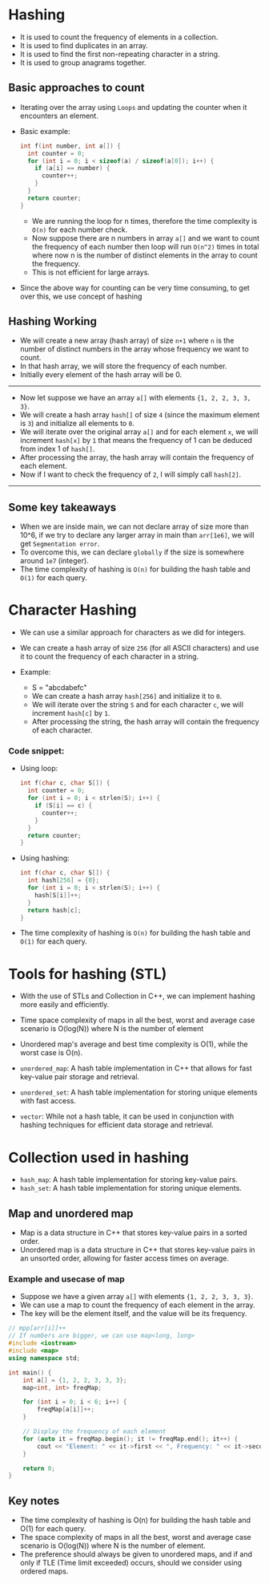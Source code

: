 # Hashing
- It is used to count the frequency of elements in a collection.
- It is used to find duplicates in an array.
- It is used to find the first non-repeating character in a string.
- It is used to group anagrams together.

## Basic approaches to count
- Iterating over the array using `Loops` and updating the counter when it encounters an element.
- Basic example:
  ```cpp
  int f(int number, int a[]) {
    int counter = 0;
    for (int i = 0; i < sizeof(a) / sizeof(a[0]); i++) {
      if (a[i] == number) {
        counter++;
      }
    }
    return counter;
  }
  ```
  - We are running the loop for n times, therefore the time complexity is `O(n)` for each number check.
  - Now suppose there are n numbers in array `a[]` and we want to count the frequency of each number then loop will run `O(n^2)` times in total where now n is the number of distinct elements in the array to count the frequency.
  - This is not efficient for large arrays.

- Since the above way for counting can be very time consuming, to get over this, we use concept of hashing

## Hashing Working

- We will create a new array (hash array) of size `n+1` where `n` is the number of distinct numbers in the array whose frequency we want to count.
- In that hash array, we will store the frequency of each number.
- Initially every element of the hash array will be 0.

---

- Now let suppose we have an array `a[]` with elements `{1, 2, 2, 3, 3, 3}`.
- We will create a hash array `hash[]` of size `4` (since the maximum element is `3`) and initialize all elements to `0`.
- We will iterate over the original array `a[]` and for each element `x`, we will increment `hash[x]` by `1` that means the frequency of 1 can be deduced from index 1 of `hash[]`.
- After processing the array, the hash array will contain the frequency of each element.
- Now if I want to check the frequency of `2`, I will simply call `hash[2]`.

---

## Some key takeaways
- When we are inside main, we can not declare array of size more than 10^6, if we try to declare any larger array in main than `arr[1e6]`, we will get `Segmentation error`.
- To overcome this, we can declare `globally` if the size is somewhere around `1e7` (integer).
- The time complexity of hashing is `O(n)` for building the hash table and `O(1)` for each query.

# Character Hashing
- We can use a similar approach for characters as we did for integers.
- We can create a hash array of size `256` (for all ASCII characters) and use it to count the frequency of each character in a string.

- Example:
  - S = "abcdabefc"
  - We can create a hash array `hash[256]` and initialize it to `0`.
  - We will iterate over the string `S` and for each character `c`, we will increment `hash[c]` by `1`.
  - After processing the string, the hash array will contain the frequency of each character.

### Code snippet: 
- Using loop: 
  ```cpp
  int f(char c, char S[]) {
    int counter = 0;
    for (int i = 0; i < strlen(S); i++) {
      if (S[i] == c) {
        counter++;
      }
    }
    return counter;
  }
  ```
- Using hashing:
  ```cpp
  int f(char c, char S[]) {
    int hash[256] = {0};
    for (int i = 0; i < strlen(S); i++) {
      hash[S[i]]++;
    }
    return hash[c];
  }
  ```
- The time complexity of hashing is `O(n)` for building the hash table and `O(1)` for each query.

# Tools for hashing (STL)
- With the use of STLs and Collection in C++, we can implement hashing more easily and efficiently.
- Time space complexity of maps in all the best, worst and average case scenario is O(log(N)) where N is the number of element
- Unordered map's average and best time complexity is O(1), while the worst case is O(n).

- `unordered_map`: A hash table implementation in C++ that allows for fast key-value pair storage and retrieval.
- `unordered_set`: A hash table implementation for storing unique elements with fast access.
- `vector`: While not a hash table, it can be used in conjunction with hashing techniques for efficient data storage and retrieval.

# Collection used in hashing
- `hash_map`: A hash table implementation for storing key-value pairs.
- `hash_set`: A hash table implementation for storing unique elements.

## Map and unordered map
- Map is a data structure in C++ that stores key-value pairs in a sorted order.
- Unordered map is a data structure in C++ that stores key-value pairs in an unsorted order, allowing for faster access times on average.

### Example and usecase of map
  - Suppose we have a given array `a[]` with elements `{1, 2, 2, 3, 3, 3}`.
  - We can use a map to count the frequency of each element in the array.
  - The key will be the element itself, and the value will be its frequency.

  ```cpp
  // mpp[arr[i]]++
  // If numbers are bigger, we can use map<long, long>
  #include <iostream>
  #include <map>
  using namespace std;

  int main() {
      int a[] = {1, 2, 2, 3, 3, 3};
      map<int, int> freqMap;

      for (int i = 0; i < 6; i++) {
          freqMap[a[i]]++;
      }

      // Display the frequency of each element
      for (auto it = freqMap.begin(); it != freqMap.end(); it++) {
          cout << "Element: " << it->first << ", Frequency: " << it->second << endl;
      }

      return 0;
  }
  ```

## Key notes
- The time complexity of hashing is O(n) for building the hash table and O(1) for each query.
- The space complexity of maps in all the best, worst and average case scenario is O(log(N)) where N is the number of element.
- The preference should always be given to unordered maps, and if and only if TLE (Time limit exceeded) occurs, should we consider using ordered maps.